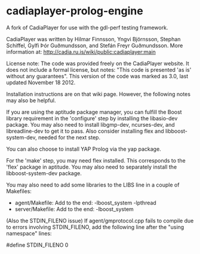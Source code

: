 # cadiaplayer-prolog-engine
A fork of CadiaPlayer for use with the gdl-perf testing framework.

CadiaPlayer was written by Hilmar Finnsson, Yngvi Björnsson, Stephan Schiffel, Gylfi Þór Guðmundsson, and Stefán Freyr Guðmundsson. More information at: http://cadia.ru.is/wiki/public:cadiaplayer:main

License note: The code was provided freely on the CadiaPlayer website. It does not include a formal license, but notes: "This code is presented 'as is' without any guarantees". This version of the code was marked as 3.0, last updated November 18 2012.

Installation instructions are on that wiki page. However, the following notes may also be helpful.

If you are using the aptitude package manager, you can fulfill the Boost library requirement in the 'configure' step by installing the libasio-dev package. You may also need to install libgmp-dev, ncurses-dev, and libreadline-dev to get it to pass. Also consider installing flex and libboost-system-dev, needed for the next step.

You can also choose to install YAP Prolog via the yap package.

For the 'make' step, you may need flex installed. This corresponds to the 'flex' package in aptitude. You may also need to separately install the libboost-system-dev package.

You may also need to add some libraries to the LIBS line in a couple of Makefiles:

* agent/Makefile: Add to the end: -lboost_system -lpthread
* server/Makefile: Add to the end: -lboost_system

(Also the STDIN_FILENO issue)
If agent/gmprotocol.cpp fails to compile due to errors involving STDIN_FILENO, add the following line after the "using namespace" lines:

#define STDIN_FILENO 0


